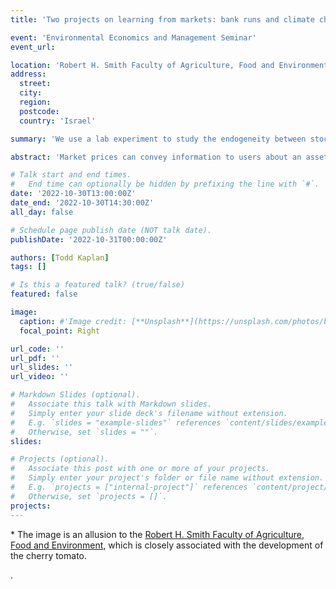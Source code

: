 ```yaml
---
title: 'Two projects on learning from markets: bank runs and climate change predictions'

event: 'Environmental Economics and Management Seminar'
event_url: 

location: 'Robert H. Smith Faculty of Agriculture, Food and Environment, Hebrew University'
address:
  street: 
  city: 
  region: 
  postcode:
  country: 'Israel'

summary: 'We use a lab experiment to study the endogeneity between stock market prices and bank runs. We also propose how prediction markets can be used to provide climate change predictions.'

abstract: 'Market prices can convey information to users about an asset. This information can be used to make decisions. These decisions might then influence the value of the asset. For instance, consumers may be weary to make purchases on made.com if they hear that the stock price has dropped. This can lead to further drops in the price.  In the first half of the talk, we demonstrate how this can indeed happen in a lab experiment based upon the Diamond Dybvig (1983) model (whose authors were recently awarded the Nobel Prize for it). In the second half of the talk, we introduce prediction markets and how they can be used to provide climate change predictions via CRUCIAL. The design is robust to such circularity present in the first part of the talk and should create an innovative method to fund research on climate change.' 

# Talk start and end times.
#   End time can optionally be hidden by prefixing the line with `#`.
date: '2022-10-30T13:00:00Z'
date_end: '2022-10-30T14:30:00Z'
all_day: false

# Schedule page publish date (NOT talk date).
publishDate: '2022-10-31T00:00:00Z'

authors: [Todd Kaplan]
tags: []

# Is this a featured talk? (true/false)
featured: false

image: 
  caption: #'Image credit: [**Unsplash**](https://unsplash.com/photos/bzdhc5b3Bxs)'
  focal_point: Right

url_code: ''
url_pdf: ''
url_slides: ''
url_video: ''

# Markdown Slides (optional).
#   Associate this talk with Markdown slides.
#   Simply enter your slide deck's filename without extension.
#   E.g. `slides = "example-slides"` references `content/slides/example-slides.md`.
#   Otherwise, set `slides = ""`.
slides:

# Projects (optional).
#   Associate this post with one or more of your projects.
#   Simply enter your project's folder or file name without extension.
#   E.g. `projects = ["internal-project"]` references `content/project/deep-learning/index.md`.
#   Otherwise, set `projects = []`.
projects:
---
```

\* The image is an allusion to the [Robert H. Smith Faculty of Agriculture, Food and Environment](https://en.hafakulta.agri.huji.ac.il/),
which is closely associated with the development of the cherry tomato. 

. 


